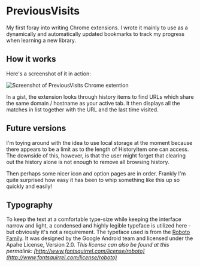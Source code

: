 # PreviousVisits

My first foray into writing Chrome extensions. I wrote it mainly to use as a dynamically and automatically updated bookmarks to track my progress when learning a new library.

## How it works

Here's a screenshot of it in action:

![Screenshot of PreviousVisits Chrome extention](http://f.cl.ly/items/1m2Q110w1e2R3U3y2U2Q/Screen%20Shot%202011-11-17%20at%209.01.29%20PM.png "Screenshot")

In a gist, the extension looks through history items to find URLs which share the same domain / hostname as your active tab. It then displays all the matches in list together with the URL and the last time visited.

## Future versions

I'm toying around with the idea to use local storage at the moment because there appears to be a limit as to the length of HistoryItem one can access. The downside of this, however, is that the user might forget that clearing out the history alone is not enough to remove all browsing history. 

Then perhaps some nicer icon and option pages are in order. Frankly I'm quite surprised how easy it has been to whip something like this up so quickly and easily!

## Typography

To keep the text at a comfortable type-size while keeping the interface narrow and light, a condensed and highly legible typeface is utilized here - but obviously it's not a requirement. The typeface used is from the [Roboto Family](http://www.fontsquirrel.com/fonts/roboto/ "Font Squirrel | Free Font Roboto by Google Android"). It was designed by the Google Android team and licensed under the Apahe License, Version 2.0. _This license can also be found at this permalink: [http://www.fontsquirrel.com/license/roboto](http://www.fontsquirrel.com/license/roboto)_

